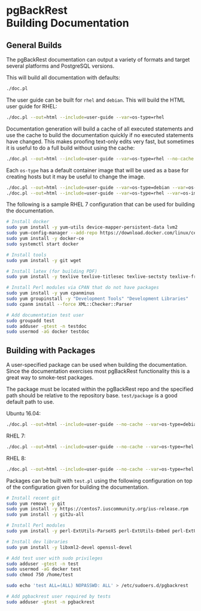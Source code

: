 # pgBackRest <br/> Building Documentation

## General Builds

The pgBackRest documentation can output a variety of formats and target several platforms and PostgreSQL versions.

This will build all documentation with defaults:
```bash
./doc.pl
```
The user guide can be built for `rhel` and `debian`. This will build the HTML user guide for RHEL:
```bash
./doc.pl --out=html --include=user-guide --var=os-type=rhel
```
Documentation generation will build a cache of all executed statements and use the cache to build the documentation quickly if no executed statements have changed. This makes proofing text-only edits very fast, but sometimes it is useful to do a full build without using the cache:
```bash
./doc.pl --out=html --include=user-guide --var=os-type=rhel --no-cache
```
Each `os-type` has a default container image that will be used as a base for creating hosts but it may be useful to change the image.
```bash
./doc.pl --out=html --include=user-guide --var=os-type=debian --var=os-image=debian:9
./doc.pl --out=html --include=user-guide --var=os-type=rhel --var=os-image=centos:7
```
The following is a sample RHEL 7 configuration that can be used for building the documentation.
```bash
# Install docker
sudo yum install -y yum-utils device-mapper-persistent-data lvm2
sudo yum-config-manager --add-repo https://download.docker.com/linux/centos/docker-ce.repo
sudo yum install -y docker-ce
sudo systemctl start docker

# Install tools
sudo yum install -y git wget

# Install latex (for building PDF)
sudo yum install -y texlive texlive-titlesec texlive-sectsty texlive-framed texlive-epstopdf ghostscript

# Install Perl modules via CPAN that do not have packages
sudo yum install -y yum cpanminus
sudo yum groupinstall -y "Development Tools" "Development Libraries"
sudo cpanm install --force XML::Checker::Parser

# Add documentation test user
sudo groupadd test
sudo adduser -gtest -n testdoc
sudo usermod -aG docker testdoc
```

## Building with Packages

A user-specified package can be used when building the documentation. Since the documentation exercises most pgBackRest functionality this is a great way to smoke-test packages.

The package must be located within the pgBackRest repo and the specified path should be relative to the repository base. `test/package` is a good default path to use.

Ubuntu 16.04:
```bash
./doc.pl --out=html --include=user-guide --no-cache --var=os-type=debian --var=os-image=ubuntu:16.04 --var=package=test/package/pgbackrest_2.08-0_amd64.deb
```
RHEL 7:
```bash
./doc.pl --out=html --include=user-guide --no-cache --var=os-type=rhel --var=os-image=centos:7 --var=package=test/package/pgbackrest-2.08-1.el7.x86_64.rpm
```
RHEL 8:
```bash
./doc.pl --out=html --include=user-guide --no-cache --var=os-type=rhel --var=os-image=centos:8 --var=package=test/package/pgbackrest-2.08-1.el8.x86_64.rpm
```
Packages can be built with `test.pl` using the following configuration on top of the configuration given for building the documentation.
```bash
# Install recent git
sudo yum remove -y git
sudo yum install -y https://centos7.iuscommunity.org/ius-release.rpm
sudo yum install -y git2u-all

# Install Perl modules
sudo yum install -y perl-ExtUtils-ParseXS perl-ExtUtils-Embed perl-ExtUtils-MakeMaker perl-YAML-LibYAML

# Install dev libraries
sudo yum install -y libxml2-devel openssl-devel

# Add test user with sudo privileges
sudo adduser -gtest -n test
sudo usermod -aG docker test
sudo chmod 750 /home/test

sudo echo 'test ALL=(ALL) NOPASSWD: ALL' > /etc/sudoers.d/pgbackrest

# Add pgbackrest user required by tests
sudo adduser -gtest -n pgbackrest
```
